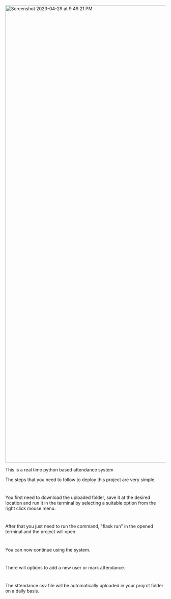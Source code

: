 <img width="1434" alt="Screenshot 2023-04-29 at 9 49 21 PM" src="https://user-images.githubusercontent.com/132153646/235313166-b46f7795-fd86-4a0e-88c2-50cdf4b18968.png">

This is a real time python based attendance system

The steps that you need to follow to deploy this project are very simple.
#
You first need to download the uploaded folder, save it at the desired location and run it in the terminal by selecting a suitable option from the right click mouse menu.
#
After that you just need to run the command, "flask run" in the opened terminal and the project will open.
#
You can now continue using the system.
#
There will options to add a new user or mark attendance.
#
The sttendance csv file will be automatically uploaded in your projrct folder on a daily basis.

